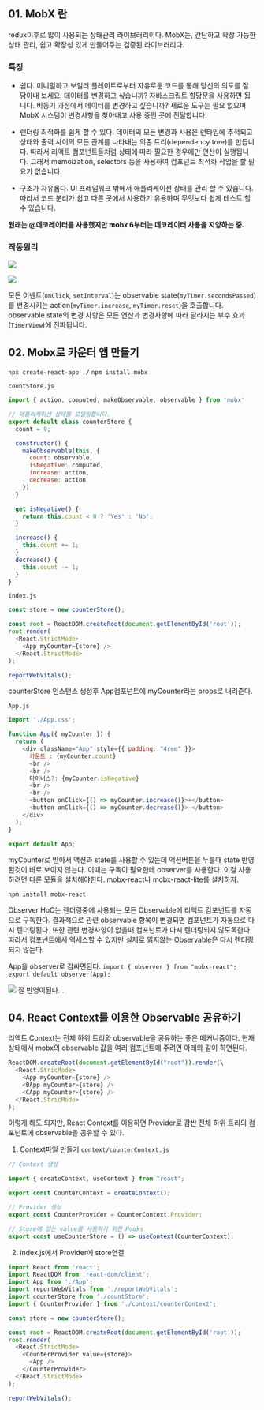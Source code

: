 
## 01. MobX 란
redux이후로 많이 사용되는 상태관리 라이브러리이다. 
MobX는,
간단하고 확장 가능한 상태 관리, 
쉽고 확장성 있게 만들어주는 검증된 라이브러리다.


### 특징
* 쉽다.
미니멀하고 보일러 플레이트로부터 자유로운 코드를 통해 당신의 의도를 잘 담아내 보세요. 데이터를 변경하고 싶습니까? 자바스크립트 할당문을 사용하면 됩니다. 비동기 과정에서 데이터를 변경하고 싶습니까? 새로운 도구는 필요 없으며 MobX 시스템이 변경사항을 찾아내고 사용 중인 곳에 전달합니다.

* 렌더링 최적화를 쉽게 할 수 있다.
데이터의 모든 변경과 사용은 런타임에 추적되고 상태와 출력 사이의 모든 관계를 나타내는 의존 트리(dependency tree)를 만듭니다. 따라서 리액트 컴포넌트들처럼 상태에 따라 필요한 경우에만 연산이 실행됩니다. 그래서 memoization, selectors 등을 사용하여 컴포넌트 최적화 작업을 할 필요가 없습니다.

* 구조가 자유롭다.
UI 프레임워크 밖에서 애플리케이션 상태를 관리 할 수 있습니다. 따라서 코드 분리가 쉽고 다른 곳에서 사용하기 유용하며 무엇보다 쉽게 테스트 할 수 있습니다.

**원래는 @데코레이터를 사용했지만 mobx 6부터는 데코레이터 사용을 지양하는 중.**

### 작동원리
![](https://velog.velcdn.com/images/jngmnj/post/55e1551b-1131-4d07-b9be-12e280c7d268/image.png)

![](https://velog.velcdn.com/images/jngmnj/post/d0c95664-58f0-46dd-bac7-35b82f4bd6ab/image.png)


모든 이벤트(`onClick`, `setInterval`)는 observable state(`myTimer.secondsPassed`)를 변경시키는 action(`myTimer.increase`, `myTimer.reset`)을 호출합니다. observable state의 변경 사항은 모든 연산과 변경사항에 따라 달라지는 부수 효과(`TimerView`)에 전파됩니다.

## 02. Mobx로 카운터 앱 만들기

`npx create-react-app ./`
`npm install mobx`

`countStore.js`
```js
import { action, computed, makeObservable, observable } from 'mobx'

// 애플리케이션 상태를 모델링합니다.
export default class counterStore {
  count = 0;

  constructor() {
  	makeObservable(this, {
  	  count: observable,
      isNegative: computed,
      increase: action,
      decrease: action
    })
  }

  get isNegative() {
  	return this.count < 0 ? 'Yes' : 'No';
  }

  increase() {
  	this.count += 1;
  }
  decrease() {
  	this.count -= 1;
  }
}
```

`index.js`
```js
const store = new counterStore();

const root = ReactDOM.createRoot(document.getElementById('root'));
root.render(
  <React.StrictMode>
    <App myCounter={store} />
  </React.StrictMode>
);

reportWebVitals();
```
counterStore 인스턴스 생성후 App컴포넌트에 myCounter라는 props로 내려준다. 

`App.js`
```js
import './App.css';

function App({ myCounter }) {
  return (
    <div className="App" style={{ padding: "4rem" }}>
      카운트 : {myCounter.count}
      <br />
      <br />
      마이너스?: {myCounter.isNegative}
      <br />
      <br />
      <button onClick={() => myCounter.increase()}>+</button>
      <button onClick={() => myCounter.decrease()}>-</button>
    </div>
  );
}

export default App;
```
myCounter로 받아서 액션과 state를 사용할 수 있는데 액션버튼을 누를때  state 반영된것이 바로 보이지 않는다. 이때는 구독이 필요한데 observer를 사용한다. 이걸 사용하려면 다른 모듈을 설치해야한다. mobx-react나 mobx-react-lite를 설치하자. 

`npm install mobx-react`

Observer HoC는 렌더링중에 사용되는 모든 Observable에 리액트 컴포넌트를 자동으로 구독한다. 결과적으로 관련 observable 항목이 변경되면 컴포넌트가 자동으로 다시 렌더링된다. 또한 관련 변경사항이 없을때 컴포넌트가 다시 렌더링되지 않도록한다. 따라서 컴포넌트에서 액세스할 수 있지만 실제로 읽지않는 Observable은 다시 렌더링되지 않는다. 

App을 observer로 감싸면된다. 
`import { observer } from "mobx-react";`
`export default observer(App);`

![](https://velog.velcdn.com/images/jngmnj/post/779a4aa1-bd18-4cfa-af22-858e7ea14614/image.png)
잘 반영이된다... 




## 04. React Context를 이용한 Observable 공유하기
리액트 Context는 전체 하위 트리와 observable을 공유하는 좋은 메커니즘이다.
현재 상태에서 mobx의 observable 값을 여러 컴포넌트에 주려면 아래와 같이 하면된다. 

```js
ReactDOM.createRoot(document.getElementById("root")).render(\
  <React.StricMode>
    <App myCounter={store} />
	<BApp myCounter={store} />
	<CApp myCounter={store} />
  </React.StricMode>
);
```
이렇게 해도 되지만, 
React Context를 이용하면 Provider로 감싼 전체 하위 트리의 컴포넌트에 observable을 공유할 수 있다. 

1. Context파일 만들기
`context/counterContext.js`
```js
// Context 생성

import { createContext, useContext } from "react";

export const CounterContext = createContext();

// Provider 생성
export const CounterProvider = CounterContext.Provider;

// Store에 있는 value를 사용하기 위한 Hooks
export const useCounterStore = () => useContext(CounterContext);
```

2. index.js에서 Provider에 store연결

```js
import React from 'react';
import ReactDOM from 'react-dom/client';
import App from './App';
import reportWebVitals from './reportWebVitals';
import counterStore from './countStore';
import { CounterProvider } from './context/counterContext';

const store = new counterStore();

const root = ReactDOM.createRoot(document.getElementById('root'));
root.render(
  <React.StrictMode>
    <CounterProvider value={store}>
      <App />
    </CounterProvider>   
  </React.StrictMode>
);

reportWebVitals();
```